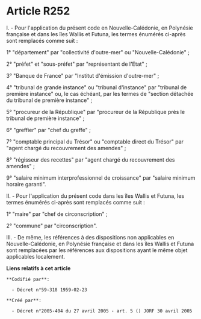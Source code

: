 # Article R252

I. - Pour l'application du présent code en Nouvelle-Calédonie, en Polynésie française et dans les îles Wallis et Futuna, les
termes énumérés ci-après sont remplacés comme suit :

1° "département" par "collectivité d'outre-mer" ou "Nouvelle-Calédonie" ;

2° "préfet" et "sous-préfet" par "représentant de l'Etat" ;

3° "Banque de France" par "Institut d'émission d'outre-mer" ;

4° "tribunal de grande instance" ou "tribunal d'instance" par "tribunal de première instance" ou, le cas échéant, par les
termes de "section détachée du tribunal de première instance" ;

5° "procureur de la République" par "procureur de la République près le tribunal de première instance" ;

6° "greffier" par "chef du greffe" ;

7° "comptable principal du Trésor" ou "comptable direct du Trésor" par "agent chargé du recouvrement des amendes" ;

8° "régisseur des recettes" par "agent chargé du recouvrement des amendes" ;

9° "salaire minimum interprofessionnel de croissance" par "salaire minimum horaire garanti".

II. - Pour l'application du présent code dans les îles Wallis et Futuna, les termes énumérés ci-après sont remplacés comme
suit :

1° "maire" par "chef de circonscription" ;

2° "commune" par "circonscription".

III. - De même, les références à des dispositions non applicables en Nouvelle-Calédonie, en Polynésie française et dans les
îles Wallis et Futuna sont remplacées par les références aux dispositions ayant le même objet applicables localement.

**Liens relatifs à cet article**

	**Codifié par**:

	  - Décret n°59-318 1959-02-23

	**Créé par**:

	  - Décret n°2005-404 du 27 avril 2005 - art. 5 () JORF 30 avril 2005
